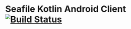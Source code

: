 # Seafile Kotlin Android Client [![Build Status](https://travis-ci.org/anselm92/seafile.png?branch=master)](https://travis-ci.org/anselm92/seafile)